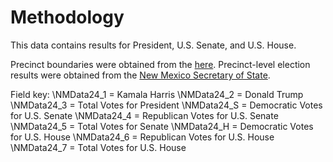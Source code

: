 # Methodology

This data contains results for President, U.S. Senate, and U.S. House.

Precinct boundaries were obtained from the [here](https://rgis.unm.edu/rgis6/). Precinct-level election results were obtained from the [New Mexico Secretary of State](https://electionresults.sos.nm.gov/resultsSW.aspx?type=FED&map=CTY).

Field key:
\NMData24_1 = Kamala Harris
\NMData24_2 = Donald Trump
\NMData24_3 = Total Votes for President
\NMData24_S = Democratic Votes for U.S. Senate
\NMData24_4 = Republican Votes for U.S. Senate
\NMData24_5 = Total Votes for Senate
\NMData24_H = Democratic Votes for U.S. House
\NMData24_6 = Republican Votes for U.S. House
\NMData24_7 = Total Votes for U.S. House

